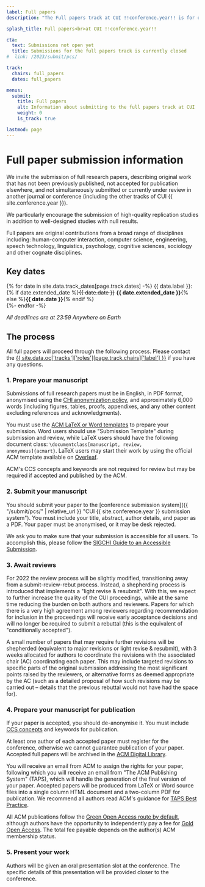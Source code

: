 ```yaml
---
label: Full papers
description: "The Full papers track at CUI !!conference.year!! is for original contributions from a broad range of disciplines including: human-computer interaction, computer science, engineering, speech technology, linguistics, psychology, cognitive sciences, sociology and other cognate disciplines."

splash_title: Full papers<br>at CUI !!conference.year!!

cta:
  text: Submissions not open yet
  title: Submissions for the full papers track is currently closed
#  link: /2023/submit/pcs/

track:
  chairs: full_papers
  dates: full_papers

menus:
  submit:
    title: Full papers
    alt: Information about submitting to the full papers track at CUI !!conference.year!!
    weight: 0
    is_track: true

lastmod: page
---
```


# Full paper submission information

We invite the submission of full research papers, describing original work that has not been previously published, not accepted for publication elsewhere, and not simultaneously submitted or currently under review in another journal or conference (including the other tracks of CUI {{ site.conference.year }}).

We particularly encourage the submission of high-quality replication studies in addition to well-designed studies with null results. 

Full papers are original contributions from a broad range of disciplines including: human-computer interaction, computer science, engineering, speech technology, linguistics, psychology, cognitive sciences, sociology and other cognate disciplines. 

## Key dates

{% for date in site.data.track_dates[page.track.dates] -%}
{{ date.label }}: {% if date.extended_date %}<strike>{{ date.date }}</strike> <strong>{{ date.extended_date }}</strong>{% else %}<strong>{{ date.date }}</strong>{% endif %}<br>
{%- endfor -%}

<em class="small">All deadlines are at 23:59 Anywhere on Earth</em>

## The process

All full papers will proceed through the following process. Please contact the <a href="{{ site.data.oc['tracks']['roles'][page.track.chairs]['email'] }}" title="Contact the CUI {{ site.conference.year }} {{ site.data.oc['tracks']['roles'][page.track.chairs]['label'] }} if you have any questions">{{ site.data.oc['tracks']['roles'][page.track.chairs]['label'] }}</a> if you have any questions.

### 1. Prepare your manuscript

Submissions of full research papers must be in English, in PDF format, anonymised using the [CHI anonymization policy](https://chi2022.acm.org/for-authors/presenting/papers/chi-anonymization-policy/ "CHI 2022 Anonymization Policy"), and approximately 6,000 words (including figures, tables, proofs, appendixes, and any other content excluding references and acknowledgments).

You must use the [ACM LaTeX or Word templates](https://www.acm.org/publications/proceedings-template "ACM templates") to prepare your submission. Word users should use "Submission Template" during submission and review, while LaTeX users should have the following document class: <code>\documentclass[manuscript, review, anonymous]{acmart}</code>. LaTeX users may start their work by using the official ACM template available on [Overleaf](https://www.overleaf.com/gallery/tagged/acm-official "ACM authoring templates on Overleaf").

ACM's CCS concepts and keywords are not required for review but may be required if accepted and published by the ACM.

### 2. Submit your manuscript

You should submit your paper to the [conference submission system]({{ "/submit/pcs/" | relative_url }} "CUI {{ site.conference.year }} submission system"). You must include your title, abstract, author details, and paper as a PDF. Your paper must be anonymised, or it may be desk rejected.

We ask you to make sure that your submission is accessible for all users. To accomplish this, please follow the [SIGCHI Guide to an Accessible Submission](https://sigchi.org/conferences/author-resources/accessibility-guide/ "SIGCHI's guide to an Accessible Submission").

### 3. Await reviews

For 2022 the review process will be slightly modified, transitioning away from a submit-review-rebut process. Instead, a shepherding process is introduced that implements a "light revise & resubmit". With this, we expect to further increase the quality of the CUI proceedings, while at the same time reducing the burden on both authors and reviewers. Papers for which there is a very high agreement among reviewers regarding recommendation for inclusion in the proceedings will receive early acceptance decisions and will no longer be required to submit a rebuttal (this is the equivalent of "conditionally accepted").

A small number of papers that may require further revisions will be shepherded (equivalent to major revisions or light revise & resubmit), with 3 weeks allocated for authors to coordinate the revisions with the associated chair (AC) coordinating each paper. This may include targeted revisions to specific parts of the original submission addressing the most significant points raised by the reviewers, or alternative forms as deemed appropriate by the AC (such as a detailed proposal of how such revisions may be carried out – details that the previous rebuttal would not have had the space for).

### 4. Prepare your manuscript for publication

If your paper is accepted, you should de-anonymise it. You must include [CCS concepts](https://dl.acm.org/ccs "ACM Computing Classification System") and keywords for publication.

At least one author of each accepted paper must register for the conference, otherwise we cannot guarantee publication of your paper. Accepted full papers will be archived in the <a href="http://dl.acm.org/" title="The ACM Digital Library">ACM Digital Library</a>.

You will receive an email from ACM to assign the rights for your paper, following which you will receive an email from "The ACM Publishing System" (TAPS), which will handle the generation of the final version of your paper. Accepted papers will be produced from LaTeX or Word source files into a single column HTML document and a two-column PDF for publication. We recommend all authors read ACM's guidance for [TAPS Best Practice](https://www.acm.org/publications/taps/taps-best-practices "The ACM Publishing System (TAPS) Best Practices").

All ACM publications follow the [Green Open Access route by default](https://www.acm.org/publications/openaccess#green "Details on ACM's Green Open Access policies"), although authors have the opportunity to independently pay a fee for [Gold Open Access](https://www.acm.org/publications/openaccess#oapricing "Details on Gold Open Access pricing for ACM publications"). The total fee payable depends on the author(s) ACM membership status.

### 5. Present your work

Authors will be given an oral presentation slot at the conference. The specific details of this presentation will be provided closer to the conference.

